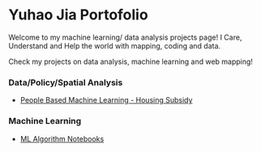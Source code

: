 # Yuhao Jia Portofolio
Welcome to my machine learning/ data analysis projects page!
I Care, Understand and Help the world with mapping, coding and data.



Check my projects on data analysis, machine learning and web mapping!


### Data/Policy/Spatial Analysis
* [People Based Machine Learning - Housing Subsidy](Data_Analysis/HousingSubsidy.html)


### Machine Learning
* [ML Algorithm Notebooks](Machine_Learning_Notebooks)
